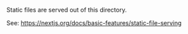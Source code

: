 Static files are served out of this directory.

See: https://nextjs.org/docs/basic-features/static-file-serving
